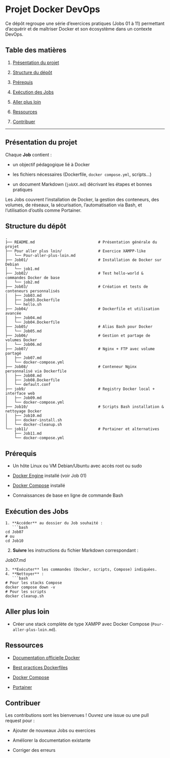 
# Projet Docker DevOps

Ce dépôt regroupe une série d’exercices pratiques (Jobs 01 à 11) permettant d’acquérir et de maîtriser Docker et son écosystème dans un contexte DevOps.


## Table des matières

1. [Présentation du projet](#présentation-du-projet)

2. [Structure du dépôt](#structure-du-dépôt)

3. [Prérequis](#prérequis)

4. [Exécution des Jobs](#exécution-des-jobs)

5. [Aller plus loin](#aller-plus-loin)

6. [Ressources](#ressources)

8. [Contribuer](#contribuer)
    

----------

## Présentation du projet

Chaque **Job** contient :

-   un objectif pédagogique lié à Docker
    
-   les fichiers nécessaires (Dockerfile, `docker compose.yml`, scripts…)
    
-   un document Markdown (`jobXX.md`) décrivant les étapes et bonnes pratiques
    

Les Jobs couvrent l’installation de Docker, la gestion des conteneurs, des volumes, de réseaux, la sécurisation, l’automatisation via Bash, et l’utilisation d’outils comme Portainer.

## Structure du dépôt

```text
.
├── README.md                            # Présentation générale du projet
├── Pour aller plus loin/                # Exercice XAMPP-like
│   └── Pour-aller-plus-loin.md
├── Job01/                               # Installation de Docker sur Debian
│   └── job1.md
├── Job02/                               # Test hello-world & commandes Docker de base
│   └── job2.md
├── Job03/                               # Création et tests de conteneurs personnalisés
│   ├── Job03.md
│   ├── Job03.Dockerfile
│   └── hello.sh
├── Job04/                               # Dockerfile et utilisation avancée
│   ├── Job04.md
│   └── Job04.Dockerfile
├── Job05/                               # Alias Bash pour Docker
│   └── Job05.md
├── Job06/                               # Gestion et partage de volumes Docker
│   └── Job06.md
├── Job07/                               # Nginx + FTP avec volume partagé
│   ├── Job07.md
│   └── docker-compose.yml
├── Job08/                               # Conteneur Nginx personnalisé via Dockerfile
│   ├── Job08.md
│   ├── Job08.Dockerfile
│   └── default.conf
├── job9/                                # Registry Docker local + interface web
│   ├── Job09.md
│   └── docker-compose.yml
├── Job10/                               # Scripts Bash installation & nettoyage Docker
│   ├── Job10.md
│   ├── docker-install.sh
│   └── docker-cleanup.sh
└── job11/                               # Portainer et alternatives
    ├── Job11.md
    └── docker-compose.yml

```

## Prérequis

-   Un hôte Linux ou VM Debian/Ubuntu avec accès root ou sudo
    
-   [Docker Engine](https://docs.docker.com/get-docker/) installé (voir Job 01)
    
-   [Docker Compose](https://docs.docker.com/compose/install/) installé
    
-   Connaissances de base en ligne de commande Bash
    

## Exécution des Jobs

```
1. **Accéder** au dossier du Job souhaité :
   ```bash
cd Job07
# ou
cd Job10

```

2.  **Suivre** les instructions du fichier Markdown correspondant :
    

Job07.md

```
3. **Exécuter** les commandes (Docker, scripts, Compose) indiquées.
4. **Nettoyer** :
   ```bash
# Pour les stacks Compose
docker compose down -v
# Pour les scripts
docker cleanup.sh

```

## Aller plus loin

-   Créer une stack complète de type XAMPP avec Docker Compose (`Pour-aller-plus-loin.md`).

## Ressources

-   [Documentation officielle Docker](https://docs.docker.com/)
    
-   [Best practices Dockerfiles](https://docs.docker.com/develop/develop-images/dockerfile_best-practices/)
    
-   [Docker Compose](https://docs.docker.com/compose/)
    
-   [Portainer](https://www.portainer.io/)
    

## Contribuer

Les contributions sont les bienvenues ! Ouvrez une issue ou une pull request pour :

-   Ajouter de nouveaux Jobs ou exercices
    
-   Améliorer la documentation existante
    
-   Corriger des erreurs
